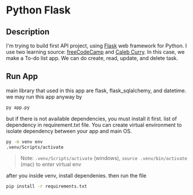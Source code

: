# Python Flask 
## Description
I'm trying to build first API project, using [Flask] web framework for Python.
I use two learning source: [freeCodeCamp][fcc] and [Caleb Curry][cc]. In this case, we make a To-do list app. We can do create, read, update, and delete task.

## Run App
main library that used in this app are flask, flask_sqlalchemy, and datetime.
we may run this app anyway by 
```sh
py app.py
```
but if there is not available dependencies, you must install it first. list of dependency in requirement.txt file. You can create virtual environment to isolate dependency between your app and main OS. 

```sh
py -m venv env
.venv/Scripts/activate
```
> Note: `.venv/Scripts/activate` (windows), `source .venv/bin/activate` (mac) to enter virtual env

after you inside venv, install dependenies. then run the file
```sh
pip install -r requirements.txt
```

   [flask]: <https://flask.palletsprojects.com/en/2.2.x/>
   [fcc]: <https://www.youtube.com/watch?v=Z1RJmh_OqeA>
   [cc]: <https://www.youtube.com/watch?v=qbLc5a9jdXo>